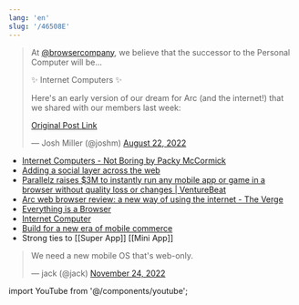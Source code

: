 ```yaml
---
lang: 'en'
slug: '/46508E'
---
```


<blockquote class="twitter-tweet">

At [@browsercompany](https://twitter.com/browsercompany?ref_src=twsrc%5Etfw), we believe that the successor to the Personal Computer will be...

✨ Internet Computers ✨

Here&#39;s an early version of our dream for Arc (and the internet!) that we shared with our members last week:

[Original Post Link](https://t.co/xx1TZpGf2e)

&mdash; Josh Miller (@joshm) [August 22, 2022](https://twitter.com/joshm/status/1561725450937704453?ref_src=twsrc%5Etfw)

</blockquote>

- [Internet Computers - Not Boring by Packy McCormick](https://www.notboring.co/p/internet-computers)
- [Adding a social layer across the web](https://www.charliegedeon.com/adding-a-social-layer-across-the-web/)
- [Parallelz raises $3M to instantly run any mobile app or game in a browser without quality loss or changes | VentureBeat](https://venturebeat.com/games/parallelz-raises-3m-to-instantly-run-any-mobile-app-or-game-in-a-browser-without-quality-loss-or-changes/)
- [Arc web browser review: a new way of using the internet - The Verge](https://www.theverge.com/23462235/arc-web-browser-review)
- [Everything is a Browser](https://matt-rickard.com/everything-is-a-browser)
- [Internet Computer](https://internetcomputer.org/)
- [Build for a new era of mobile commerce](https://shop.app/minis/)
- Strong ties to [[Super App]] [[Mini App]]

<blockquote class="twitter-tweet">

We need a new mobile OS that's web-only.

&mdash; jack (@jack) [November 24, 2022](https://twitter.com/jack/status/1595864501437583367?ref_src=twsrc%5Etfw)

</blockquote>

import YouTube from '@/components/youtube';

<YouTube id="v0160IirdL4"/>
